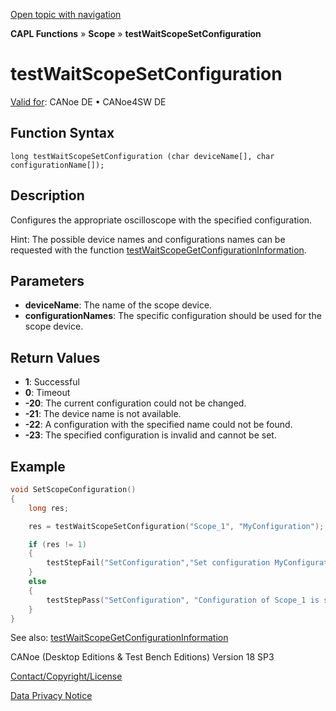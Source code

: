 [Open topic with navigation](../../../../../CANoeDEFamily.htm#Topics/CAPLFunctions/Test/Functions/CAPLfunctiontestWaitScopeSetConfiguration.md)

**CAPL Functions** » **Scope** » **testWaitScopeSetConfiguration**

# testWaitScopeSetConfiguration

[Valid for](../../../Shared/FeatureAvailability.md): CANoe DE • CANoe4SW DE

## Function Syntax

```plaintext
long testWaitScopeSetConfiguration (char deviceName[], char configurationName[]);
```

## Description

Configures the appropriate oscilloscope with the specified configuration.

Hint: The possible device names and configurations names can be requested with the function [testWaitScopeGetConfigurationInformation](CAPLfunctionTestWaitScopeGetConfigurationInformation.md).

## Parameters

- **deviceName**: The name of the scope device.
- **configurationNames**: The specific configuration should be used for the scope device.

## Return Values

- **1**: Successful
- **0**: Timeout
- **-20**: The current configuration could not be changed.
- **-21**: The device name is not available.
- **-22**: A configuration with the specified name could not be found.
- **-23**: The specified configuration is invalid and cannot be set.

## Example

```c
void SetScopeConfiguration()
{
    long res;

    res = testWaitScopeSetConfiguration("Scope_1", "MyConfiguration");

    if (res != 1)
    {
        testStepFail("SetConfiguration","Set configuration MyConfiguration of Scope_1 was not possible. Result = %d", res);
    }
    else
    {
        testStepPass("SetConfiguration", "Configuration of Scope_1 is set to MyConfiguration");
    }
}
```

See also: [testWaitScopeGetConfigurationInformation](CAPLfunctionTestWaitScopeGetConfigurationInformation.md)

CANoe (Desktop Editions & Test Bench Editions) Version 18 SP3

[Contact/Copyright/License](../../../Shared/ContactCopyrightLicense.md)

[Data Privacy Notice](https://www.vector.com/int/en/company/get-info/privacy-policy/)
